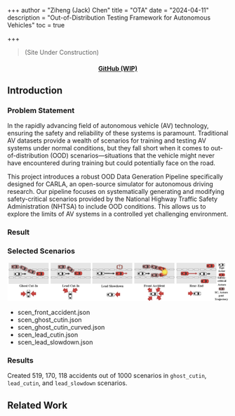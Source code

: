 +++
author = "Ziheng (Jack) Chen"
title = "OTA"
date = "2024-04-11"
description = "Out-of-Distribution Testing Framework for Autonomous Vehicles"
toc = true

+++

> (Site Under Construction)

<h4 style="text-align: center;">
  <a href="https://github.com/zihengjackchen/OTA">GitHub (WIP)</a>
</h4>

## Introduction
### Problem Statement
In the rapidly advancing field of autonomous vehicle (AV) technology, ensuring the safety and reliability of these systems is paramount. Traditional AV datasets provide a wealth of scenarios for training and testing AV systems under normal conditions, but they fall short when it comes to out-of-distribution (OOD) scenarios—situations that the vehicle might never have encountered during training but could potentially face on the road.

This project introduces a robust OOD Data Generation Pipeline specifically designed for CARLA, an open-source simulator for autonomous driving research. Our pipeline focuses on systematically generating and modifying safety-critical scenarios provided by the National Highway Traffic Safety Administration (NHTSA) to include OOD conditions. This allows us to explore the limits of AV systems in a controlled yet challenging environment.

### Result
### Selected Scenarios
![risk](scenarios.jpg)
- scen_front_accident.json
- scen_ghost_cutin.json
- scen_ghost_cutin_curved.json
- scen_lead_cutin.json
- scen_lead_slowdown.json

### Results
Created 519, 170, 118 accidents out of 1000 scenarios in `ghost_cutin`, `lead_cutin`, and `lead_slowdown` scenarios.



## Related Work
